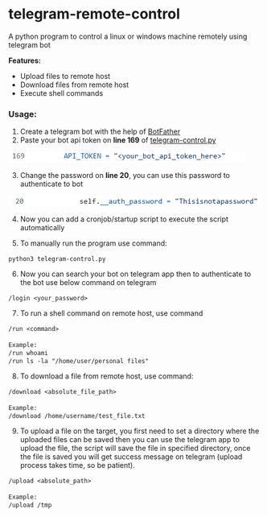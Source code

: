 # telegram-remote-control
A python program to control a linux or windows machine remotely using telegram bot

**Features:**
- Upload files to remote host
- Download files from remote host
- Execute shell commands

### Usage:
1. Create a telegram bot with the help of [BotFather](https://telegram.me/BotFather)
2. Paste your bot api token on **line 169** of [telegram-control.py](https://github.com/ggk570/telegram-remote-control/blob/main/telegram-control.py)
   
![auth_token](https://github.com/ggk570/telegram-remote-control/blob/main/Screenshots/api_token.png?raw=true)

3. Change the password on **line 20**, you can use this password to authenticate to bot
   
![password](https://github.com/ggk570/telegram-remote-control/blob/main/Screenshots/password.png?raw=true)

4. Now you can add a cronjob/startup script to execute the script automatically

5. To manually run the program use command:
```
python3 telegram-control.py
```

6. Now you can search your bot on telegram app then to authenticate to the bot use below command on telegram
```
/login <your_password>
```

7. To run a shell command on remote host, use command
```
/run <command>

Example:
/run whoami
/run ls -la "/home/user/personal files"
```

8. To download a file from remote host, use command:
```
/download <absolute_file_path>

Example:
/download /home/username/test_file.txt
```

9. To upload a file on the target, you first need to set a directory where the uploaded files can be saved then you can use the telegram app to upload the file, the script will save the file in specified directory, once the file is saved you will get success message on telegram (upload process takes time, so be patient).
```
/upload <absolute_path>

Example:
/upload /tmp
```


